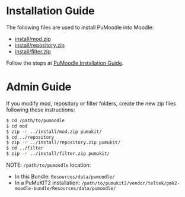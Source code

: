 Installation Guide
==================

The following files are used to install PuMoodle into Moodle:
* [install/mod.zip](install/mod.zip?raw=true)
* [install/repository.zip](install/repository.zip?raw=true)
* [install/filter.zip](install/filter.zip?raw=true)

Follow the steps at [PuMoodle Installation Guide](Resources/doc/PuMoodleInstallationGuide.md).


Admin Guide
===========

If you modify mod, repository or filter folders,
create the new zip files following these instructions:

```bash
$ cd /path/to/pumoodle
$ cd mod
$ zip -r ../install/mod.zip pumukit/
$ cd ../repository
$ zip -r ../install/repository.zip pumukit/
$ cd ../filter
$ zip -r ../install/filter.zip pumukit/
```

NOTE: `/path/to/pumoodle` location:
* In this Bundle: `Resources/data/pumoodle/`
* In a PuMuKIT2 installation: `/path/to/pumukit2/vendor/teltek/pmk2-moodle-bundle/Resources/data/pumoodle/`
